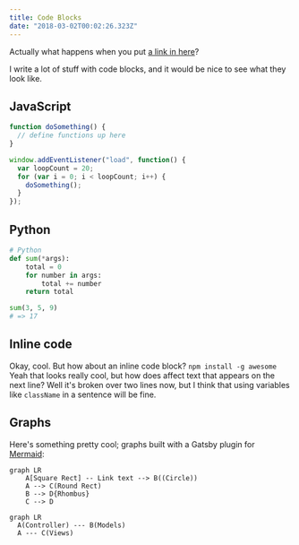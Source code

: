 ```yaml
---
title: Code Blocks
date: "2018-03-02T00:02:26.323Z"
---
```


Actually what happens when you put [a link in here](https://fonts.google.com/specimen/Roboto+Slab)?

I write a lot of stuff with code blocks, and it would be nice to see what they look like.

## JavaScript

```js
function doSomething() {
  // define functions up here
}

window.addEventListener("load", function() {
  var loopCount = 20;
  for (var i = 0; i < loopCount; i++) {
    doSomething();
  }
});
```

## Python

```python
# Python
def sum(*args):
    total = 0
    for number in args:
        total += number
    return total

sum(3, 5, 9)
# => 17
```

## Inline code

Okay, cool. But how about an inline code block? `npm install -g awesome` Yeah that looks really cool, but how does affect text that appears on the next line? Well it's broken over two lines now, but I think that using variables like `className` in a sentence will be fine.

## Graphs

Here's something pretty cool; graphs built with a Gatsby plugin for [Mermaid](https://mermaidjs.github.io/):

```mermaid
graph LR
    A[Square Rect] -- Link text --> B((Circle))
    A --> C(Round Rect)
    B --> D{Rhombus}
    C --> D
```

```mermaid
graph LR
  A(Controller) --- B(Models)
  A --- C(Views)
```
